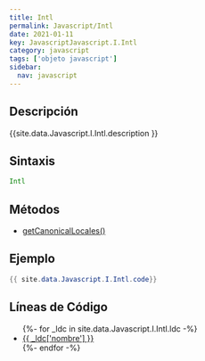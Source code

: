 ```yaml
---
title: Intl
permalink: Javascript/Intl
date: 2021-01-11
key: JavascriptJavascript.I.Intl
category: javascript
tags: ['objeto javascript']
sidebar: 
  nav: javascript
---
```


## Descripción
{{site.data.Javascript.I.Intl.description }}

## Sintaxis
~~~javascript
Intl
~~~

## Métodos
* [getCanonicalLocales()](/Javascript/Intl/getCanonicalLocales)

## Ejemplo
~~~java
{{ site.data.Javascript.I.Intl.code}}
~~~

## Líneas de Código
<ul>
{%- for _ldc in site.data.Javascript.I.Intl.ldc -%}
   <li>
       <a href="{{_ldc['url'] }}">{{ _ldc['nombre'] }}</a>
   </li>
{%- endfor -%}
</ul>
